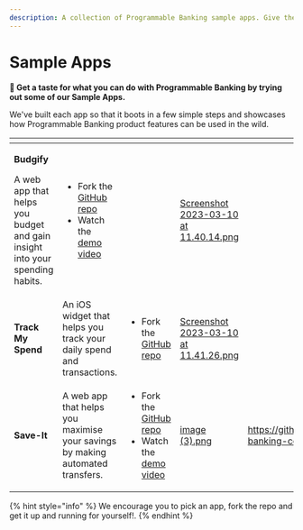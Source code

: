 ```yaml
---
description: A collection of Programmable Banking sample apps. Give them a try!
---
```


# Sample Apps

**🚀 Get a taste for what you can do with Programmable Banking by trying out some of our Sample  Apps.**&#x20;

We've built each app so that it boots in a few simple steps and showcases how Programmable Banking product features can be used in the wild.

<table data-view="cards"><thead><tr><th></th><th></th><th></th><th data-hidden data-card-cover data-type="files"></th><th data-hidden data-card-target data-type="content-ref"></th></tr></thead><tbody><tr><td><p><strong>Budgify</strong> </p><p>A web app that helps you budget and gain insight into your spending habits.</p></td><td><p></p><ul><li>Fork the <a href="https://github.com/programmable-banking-community/budgify">GitHub repo </a></li><li>Watch the <a href="https://www.loom.com/share/d47174142ff64d53bdaacd1844b16f68">demo video</a></li></ul></td><td></td><td><a href="../.gitbook/assets/Screenshot 2023-03-10 at 11.40.14.png">Screenshot 2023-03-10 at 11.40.14.png</a></td><td></td></tr><tr><td><strong>Track My Spend</strong></td><td>An iOS widget that helps you track your daily spend and transactions.</td><td><p></p><ul><li>Fork the <a href="https://github.com/programmable-banking-community/track-my-spend-ios-widget">GitHub repo </a></li></ul><p></p></td><td><a href="../.gitbook/assets/Screenshot 2023-03-10 at 11.41.26.png">Screenshot 2023-03-10 at 11.41.26.png</a></td><td></td></tr><tr><td><strong>Save-It</strong></td><td>A web app that helps you maximise your savings by making automated transfers.</td><td><p></p><ul><li>Fork the <a href="https://github.com/programmable-banking-community/save-it">GitHub repo</a></li><li>Watch the <a href="https://www.loom.com/share/e38ffc4353e348a2b0ee192b8beec8d6">demo video</a></li></ul></td><td><a href="../.gitbook/assets/image (3).png">image (3).png</a></td><td><a href="https://github.com/programmable-banking-community/save-it">https://github.com/programmable-banking-community/save-it</a></td></tr></tbody></table>

{% hint style="info" %}
We encourage you to pick an app, fork the repo and get it up and running for yourself!.&#x20;
{% endhint %}

